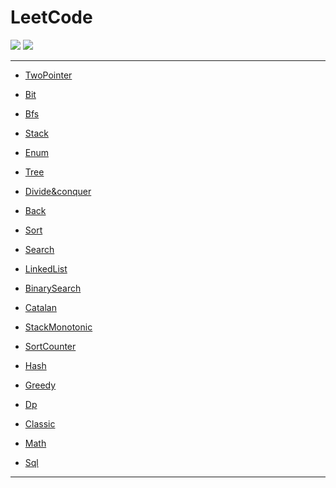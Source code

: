 # LeetCode

[![](https://img.shields.io/badge/Language-Go-%2300ADD8)](https://golang.org/)
[![](https://img.shields.io/badge/AC-896-%23F781BE)](https://leetcode-cn.com/u/bygo/)

---
- [TwoPointer](https://github.com/bygo/leetcode/tree/master/TwoPointer)
- [Bit](https://github.com/bygo/leetcode/tree/master/Bit)
- [Bfs](https://github.com/bygo/leetcode/tree/master/Bfs)
- [Stack](https://github.com/bygo/leetcode/tree/master/Stack)
- [Enum](https://github.com/bygo/leetcode/tree/master/Enum)
- [Tree](https://github.com/bygo/leetcode/tree/master/Tree)
- [Divide&conquer](https://github.com/bygo/leetcode/tree/master/Divide&conquer)
- [Back](https://github.com/bygo/leetcode/tree/master/Back)
- [Sort](https://github.com/bygo/leetcode/tree/master/Sort)
- [Search](https://github.com/bygo/leetcode/tree/master/Search)
- [LinkedList](https://github.com/bygo/leetcode/tree/master/LinkedList)
- [BinarySearch](https://github.com/bygo/leetcode/tree/master/BinarySearch)
- [Catalan](https://github.com/bygo/leetcode/tree/master/Catalan)
- [StackMonotonic](https://github.com/bygo/leetcode/tree/master/StackMonotonic)
- [SortCounter](https://github.com/bygo/leetcode/tree/master/SortCounter)
- [Hash](https://github.com/bygo/leetcode/tree/master/Hash)
- [Greedy](https://github.com/bygo/leetcode/tree/master/Greedy)
- [Dp](https://github.com/bygo/leetcode/tree/master/Dp)
- [Classic](https://github.com/bygo/leetcode/tree/master/Classic)
- [Math](https://github.com/bygo/leetcode/tree/master/Math)
- [Sql](https://github.com/bygo/leetcode/tree/master/Sql)

---